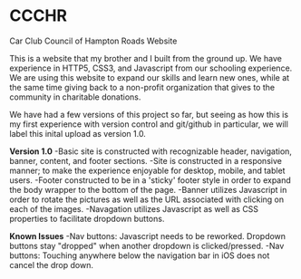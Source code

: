 # CCCHR
Car Club Council of Hampton Roads Website

This is a website that my brother and I built from the ground up. We have experience in HTTP5, CSS3, and Javascript from our schooling experience. We are using this website to expand our skills and learn new ones, while at the same time giving back to a non-profit organization that gives to the community in charitable donations.

We have had a few versions of this project so far, but seeing as how this is my first experience with version control and git/github in particular, we will label this inital upload as version 1.0.

**Version 1.0**
-Basic site is constructed with recognizable header, navigation, banner, content, and footer sections.
-Site is constructed in a responsive manner; to make the experience enjoyable for desktop, mobile, and tablet users.
-Footer constructed to be in a 'sticky' footer style in order to expand the body wrapper to the bottom of the page.
-Banner utilizes Javascript in order to rotate the pictures as well as the URL associated with clicking on each of the images.
-Navagation utilizes Javascript as well as CSS properties to facilitate dropdown buttons.

**Known Issues**
-Nav buttons: Javascript needs to be reworked. Dropdown buttons stay "dropped" when another dropdown is clicked/pressed.
-Nav buttons: Touching anywhere below the navigation bar in iOS does not cancel the drop down.

